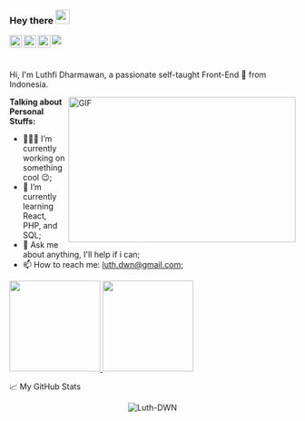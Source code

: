 <!--
**Luth-DWN/Luth-DWN** is a ✨ _special_ ✨ repository because its `README.md` (this file) appears on your GitHub profile.
-->

### Hey there <img src="https://media.giphy.com/media/hvRJCLFzcasrR4ia7z/giphy.gif" width="25px">
<a href="Phi#5483">
  <img align="left" alt="Luthfi's Discord" width="22px" src="https://raw.githubusercontent.com/peterthehan/peterthehan/master/assets/discord.svg" />
</a>
<a href="#">
  <img align="left" alt="Erik Rio Setiawan | Twitter" width="22px" src="https://raw.githubusercontent.com/peterthehan/peterthehan/master/assets/twitter.svg" />
</a>
<a href="https://www.linkedin.com/in/LuthDWN/">
  <img align="left" alt="Luthfi's LinkedIn" width="22px" src="https://raw.githubusercontent.com/peterthehan/peterthehan/master/assets/linkedin.svg" />
</a>

![](https://visitor-badge.glitch.me/badge?page_id=Luth-DWN.Luth-DWN)

<br />

Hi, I'm Luthfi Dharmawan, a passionate self-taught Front-End 🚀 from Indonesia.

  <img align="right" alt="GIF" src="https://github.com/abhisheknaiidu/abhisheknaiidu/blob/master/code.gif?raw=true" width="400" height="256" />
  
**Talking about Personal Stuffs:**

- 👨🏽‍💻 I’m currently working on something cool :wink:;
- 🌱 I’m currently learning React, PHP, and SQL; 
- 💬 Ask me about anything, I'll help if i can;
- 📫 How to reach me: [luth.dwn@gmail.com](https://mail.google.com/mail/?view=cm&fs=1&to=luth.dwn@gmail.com);
<!-- - 📝[Resume](https://Luth-DWN.github.io) -->

<p align="left">
<a href="https://github.com/Luth-DWN">
  <img height="160em" src="https://github-readme-stats-eight-theta.vercel.app/api?username=erikrios&show_icons=true&theme=algolia&include_all_commits=true&count_private=true"/>
  <img height="160em" src="https://github-readme-stats-eight-theta.vercel.app/api/top-langs/?username=Luth-DWN&layout=compact&langs_count=8&theme=algolia"/>
</a>
</p>


📈 My GitHub Stats

<p align="center"> <img src="https://github-readme-stats.vercel.app/api?username=Luth-DWN&show_icons=true&theme=gotham" alt="Luth-DWN" />
